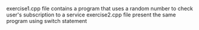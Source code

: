 exercise1.cpp file contains a program that uses a random number to check user's subscription to a service 
exercise2.cpp file present the same program using switch statement

